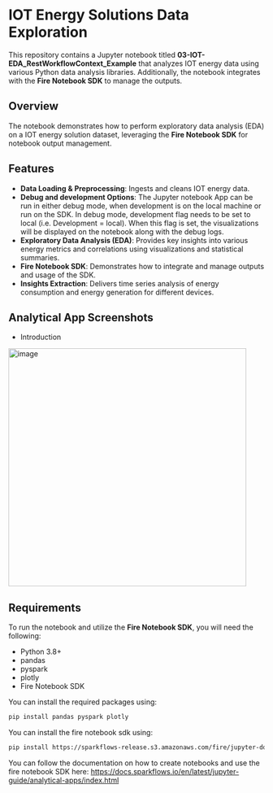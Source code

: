 # IOT Energy Solutions Data Exploration

This repository contains a Jupyter notebook titled **03-IOT-EDA_RestWorkflowContext_Example** that analyzes IOT energy data using various Python data analysis libraries. Additionally, the notebook integrates with the **Fire Notebook SDK** to manage the outputs.

## Overview

The notebook demonstrates how to perform exploratory data analysis (EDA) on a IOT energy solution dataset, leveraging the **Fire Notebook SDK** for notebook output management.

## Features

- **Data Loading & Preprocessing**: Ingests and cleans IOT energy data.
- **Debug and development Options**: The Jupyter notebook App can be run in either debug mode, when development is on the local machine or run on the SDK. In debug mode, development flag needs to be set to local (i.e. Development = local). When this flag is set, the visualizations will be displayed on the notebook along with the debug logs.
- **Exploratory Data Analysis (EDA)**: Provides key insights into various energy metrics and correlations using visualizations and statistical summaries.
- **Fire Notebook SDK**: Demonstrates how to integrate and manage outputs and usage of the SDK.
- **Insights Extraction**: Delivers time series analysis of energy consumption and energy generation for different devices.

## Analytical App Screenshots

- Introduction
<img width="468" alt="image" src="https://github.com/user-attachments/assets/35c1e890-8a34-4598-a063-ef1df6c37c86">

## Requirements
To run the notebook and utilize the **Fire Notebook SDK**, you will need the following:

- Python 3.8+
- pandas
- pyspark
- plotly
- Fire Notebook SDK

You can install the required packages using:

```bash
pip install pandas pyspark plotly
```

You can install the fire notebook sdk using:

```bash
pip install https://sparkflows-release.s3.amazonaws.com/fire/jupyter-docker/firenotebookwheel/fire_notebook-3.1.0-py3-none-any.whl
```
You can follow the documentation on how to create notebooks and use the fire notebook SDK here: 
https://docs.sparkflows.io/en/latest/jupyter-guide/analytical-apps/index.html
